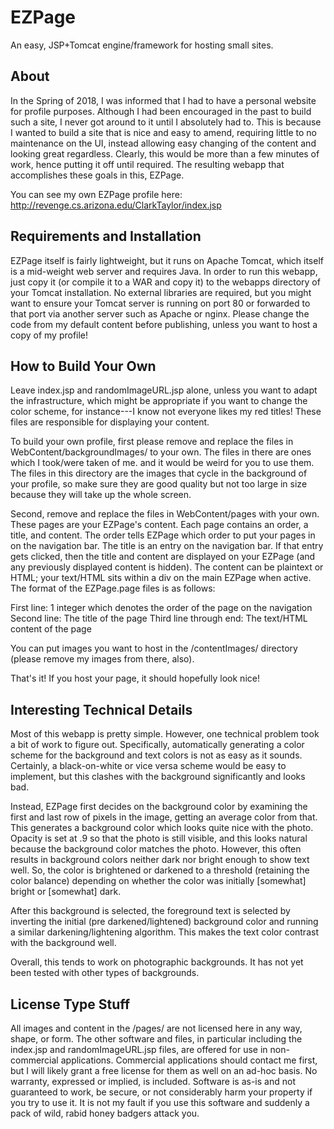 # EZPage

An easy, JSP+Tomcat engine/framework for hosting small sites.

## About

In the Spring of 2018, I was informed that I had to have a personal website for profile purposes.  Although I had been encouraged in the past to build such a site, I never got around to it until I absolutely had to.  This is because I wanted to build a site that is nice and easy to amend, requiring little to no maintenance on the UI, instead allowing easy changing of the content and looking great regardless.  Clearly, this would be more than a few minutes of work, hence putting it off until required.  The resulting webapp that accomplishes these goals in this, EZPage.

You can see my own EZPage profile here: http://revenge.cs.arizona.edu/ClarkTaylor/index.jsp

## Requirements and Installation

EZPage itself is fairly lightweight, but it runs on Apache Tomcat, which itself is a mid-weight web server and requires Java.  In order to run this webapp, just copy it (or compile it to a WAR and copy it) to the webapps directory of your Tomcat installation.  No external libraries are required, but you might want to ensure your Tomcat server is running on port 80 or forwarded to that port via another server such as Apache or nginx.  Please change the code from my default content before publishing, unless you want to host a copy of my profile!

## How to Build Your Own

Leave index.jsp and randomImageURL.jsp alone, unless you want to adapt the infrastructure, which might be appropriate if you want to change the color scheme, for instance---I know not everyone likes my red titles!  These files are responsible for displaying your content.

To build your own profile, first please remove and replace the files in WebContent/backgroundImages/ to your own.  The files in there are ones which I took/were taken of me. and it would be weird for you to use them.  The files in this directory are the images that cycle in the background of your profile, so make sure they are good quality but not too large in size because they will take up the whole screen.

Second, remove and replace the files in WebContent/pages with your own.  These pages are your EZPage's content.  Each page contains an order, a title, and content.  The order tells EZPage which order to put your pages in on the navigation bar.  The title is an entry on the navigation bar.  If that entry gets clicked, then the title and content are displayed on your EZPage (and any previously displayed content is hidden).  The content can be plaintext or HTML; your text/HTML sits within a div on the main EZPage when active.  The format of the EZPage.page files is as follows:

First line: 1 integer which denotes the order of the page on the navigation
Second line: The title of the page
Third line through end: The text/HTML content of the page

You can put images you want to host in the /contentImages/ directory (please remove my images from there, also).

That's it!  If you host your page, it should hopefully look nice!

## Interesting Technical Details

Most of this webapp is pretty simple.  However, one technical problem took a bit of work to figure out.  Specifically, automatically generating a color scheme for the background and text colors is not as easy as it sounds.  Certainly, a black-on-white or vice versa scheme would be easy to implement, but this clashes with the background significantly and looks bad.

Instead, EZPage first decides on the background color by examining the first and last row of pixels in the image, getting an average color from that.  This generates a background color which looks quite nice with the photo.  Opacity is set at .9 so that the photo is still visible, and this looks natural because the background color matches the photo.  However, this often results in background colors neither dark nor bright enough to show text well.  So, the color is brightened or darkened to a threshold (retaining the color balance) depending on whether the color was initially [somewhat] bright or [somewhat] dark.

After this background is selected, the foreground text is selected by inverting the initial (pre darkened/lightened) background color and running a similar darkening/lightening algorithm.  This makes the text color contrast with the background well.

Overall, this tends to work on photographic backgrounds.  It has not yet been tested with other types of backgrounds.

## License Type Stuff

All images and content in the /pages/ are not licensed here in any way, shape, or form.  The other software and files, in particular including the index.jsp and randomImageURL.jsp files, are offered for use in non-commercial applications.  Commercial applications should contact me first, but I will likely grant a free license for them as well on an ad-hoc basis.  No warranty, expressed or implied, is included.  Software is as-is and not guaranteed to work, be secure, or not considerably harm your property if you try to use it.  It is not my fault if you use this software and suddenly a pack of wild, rabid honey badgers attack you.
